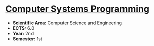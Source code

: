 # [Computer Systems Programming](https://www.isel.pt/en/leic/computer-systems-programming)

* **Scientific Area:** Computer Science and Engineering
* **ECTS:** 6.0
* **Year:** 2nd
* **Semester:** 1st
